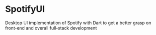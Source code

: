# SpotifyUI
Desktop UI implementation of Spotify with Dart to get a better grasp on front-end and overall full-stack development
